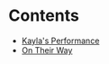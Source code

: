 # Contents

* [Kayla's Performance](_posts/2016-08-11-ng23055-nationalshowcase2016-master.docx.md)
* [On Their Way](_posts/2016-08-11-On-their-Way.adoc)
